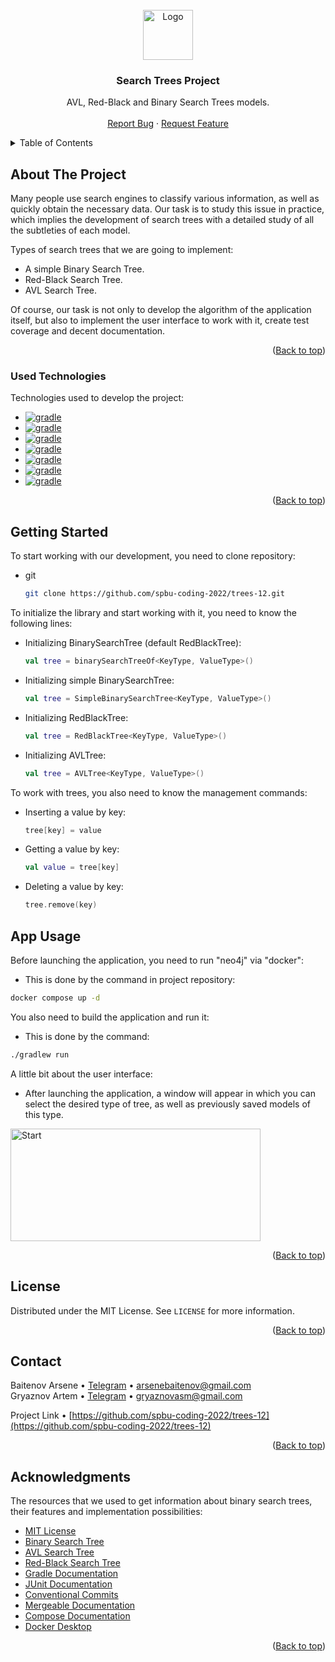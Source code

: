 <!-- PROJECT LOGO -->
<br />
<div align="center">
  <a href="https://github.com/spbu-coding-2022/trees-12">
    <img src="https://media.discordapp.net/attachments/760917929126133834/1102646230024192051/image.png?width=320&height=320" alt="Logo" width="80" height="80">
  </a>

  <h3 align="center">Search Trees Project</h3>

  <p align="center">
    AVL, Red-Black and Binary Search Trees models.
    <br />
    <br />
    <a href="https://t.me/kkkebab_boy">Report Bug</a>
    ·
    <a href="https://t.me/ASpectreTG">Request Feature</a>
  </p>
</div>



<!-- TABLE OF CONTENTS -->
<details>
  <summary>Table of Contents</summary>
  <ol>
    <li>
      <a href="#about-the-project">About The Project</a>
      <ul>
        <li><a href="#used-technologies">Used Technologies</a></li>
      </ul>
    </li>
    <li>
      <a href="#getting-started">Getting Started</a>
      <ul>
        <li><a href="#prerequisites">Prerequisites</a></li>
        <li><a href="#clone-repository">Clone Repository</a></li>
      </ul>
    </li>
    <li><a href="#app-usage">App Usage</a></li>
    <li><a href="#license">License</a></li>
    <li><a href="#contact">Contact</a></li>
    <li><a href="#acknowledgments">Acknowledgments</a></li>
  </ol>
</details>



<!-- ABOUT THE PROJECT -->
## About The Project

Many people use search engines to classify various information, as well as quickly obtain the necessary data.
Our task is to study this issue in practice, which implies the development of search trees with a detailed study of all the subtleties of each model.

Types of search trees that we are going to implement:
* A simple Binary Search Tree.
* Red-Black Search Tree.
* AVL Search Tree.

Of course, our task is not only to develop the algorithm of the application itself, but also to implement the user interface to work with it, create test coverage and decent documentation.

<p align="right">(<a href="#search-trees-project">Back to top</a>)</p>



### Used Technologies

Technologies used to develop the project:

* [![gradle](https://img.shields.io/badge/gradle-FFFFFF?style=for-the-badge&logo=gradle&logoColor=black&)](https://gradle.org/)
* [![gradle](https://img.shields.io/badge/kotlin-FFFFFF?style=for-the-badge&logo=kotlin&logoColor=black&)](https://kotlinlang.org/)
* [![gradle](https://img.shields.io/badge/junit-FFFFFF?style=for-the-badge&logo=junit&logoColor=black&)](https://junit.org/)
* [![gradle](https://img.shields.io/badge/neo4j-FFFFFF?style=for-the-badge&logo=neo4j&logoColor=black&)](https://neo4j.com)
* [![gradle](https://img.shields.io/badge/sqlite-FFFFFF?style=for-the-badge&logo=sqlite&logoColor=black&)](https://www.sqlite.org/index.html)
* [![gradle](https://img.shields.io/badge/docker-FFFFFF?style=for-the-badge&logo=docker&logoColor=black&)](https://www.docker.com)
* [![gradle](https://img.shields.io/badge/compose-FFFFFF?style=for-the-badge&logo=compose&logoColor=black&)](https://www.jetbrains.com/ru-ru/lp/compose-multiplatform/)

<p align="right">(<a href="#search-trees-project">Back to top</a>)</p>



<!-- GETTING STARTED -->
## Getting Started

To start working with our development, you need to clone repository:

* git

  ```sh
  git clone https://github.com/spbu-coding-2022/trees-12.git
  ```

To initialize the library and start working with it, you need to know the following lines:

* Initializing BinarySearchTree (default RedBlackTree):

  ```kotlin
  val tree = binarySearchTreeOf<KeyType, ValueType>()
  ```

* Initializing simple BinarySearchTree:

  ```kotlin
  val tree = SimpleBinarySearchTree<KeyType, ValueType>()
  ```

* Initializing RedBlackTree:

  ```kotlin
  val tree = RedBlackTree<KeyType, ValueType>()
  ```

* Initializing AVLTree:

  ```kotlin
  val tree = AVLTree<KeyType, ValueType>()
  ```

To work with trees, you also need to know the management commands:

* Inserting a value by key:

  ```kotlin
  tree[key] = value
  ```

* Getting a value by key:

  ```kotlin
  val value = tree[key]
  ```

* Deleting a value by key:

  ```kotlin
  tree.remove(key)
  ```

<!-- APP USAGE -->
## App Usage

Before launching the application, you need to run "neo4j" via "docker":

* This is done by the command in project repository:

```sh
docker compose up -d
```

You also need to build the application and run it:

* This is done by the command:

```sh
./gradlew run
```

A little bit about the user interface:

* After launching the application, a window will appear in which you can select the desired type of tree, as well as previously saved models of this type.

<img src="https://media.discordapp.net/attachments/760917929126133834/1102882512851701823/image.png?width=1191&height=670" alt="Start" width="400" height="180">

<p align="right">(<a href="#search-trees-project">Back to top</a>)</p>



<!-- LICENSE -->
## License

Distributed under the MIT License. See `LICENSE` for more information.

<p align="right">(<a href="#search-trees-project">Back to top</a>)</p>



<!-- CONTACT -->
## Contact

Baitenov Arsene • [Telegram](https://t.me/ASpectreTG) • arsenebaitenov@gmail.com \
Gryaznov Artem • [Telegram](https://t.me/kkkebab_boy) • gryaznovasm@gmail.com

Project Link • [https://github.com/spbu-coding-2022/trees-12](https://github.com/spbu-coding-2022/trees-12)

<p align="right">(<a href="#search-trees-project">Back to top</a>)</p>



<!-- ACKNOWLEDGMENTS -->
## Acknowledgments

The resources that we used to get information about binary search trees, their features and implementation possibilities:

* [MIT License](https://mit-license.org)
* [Binary Search Tree](https://en.wikipedia.org/wiki/Search_tree)
* [AVL Search Tree](https://en.wikipedia.org/wiki/AVL_tree)
* [Red-Black Search Tree](https://en.wikipedia.org/wiki/Red–black_tree)
* [Gradle Documentation](https://docs.gradle.org/current/userguide/userguide.html)
* [JUnit Documentation](https://junit.org/junit5/docs/current/user-guide/)
* [Conventional Commits](https://www.conventionalcommits.org/en/v1.0.0/)
* [Mergeable Documentation](https://mergeable.readthedocs.io/en/latest/configuration.html#basics)
* [Compose Documentation](https://developer.android.com/jetpack/compose/documentation)
* [Docker Desktop](https://docs.docker.com/desktop/)

<p align="right">(<a href="#search-trees-project">Back to top</a>)</p>